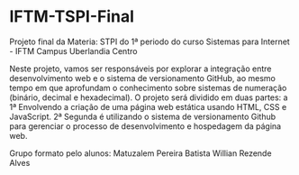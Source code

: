 # IFTM-TSPI-Final
Projeto final da Materia: STPI do 1ª periodo do curso Sistemas para Internet - IFTM Campus Uberlandia Centro 

Neste projeto, vamos ser responsáveis por explorar a integração entre desenvolvimento web e o sistema de
versionamento GitHub, ao mesmo tempo em que aprofundam o conhecimento sobre sistemas de numeração (binário,
decimal e hexadecimal). 
O projeto será dividido em duas partes: a
    1ª Envolvendo a criação de uma página web estática usando HTML, CSS e JavaScript.
    2ª Segunda é utilizando o sistema de versionamento Github para gerenciar o processo de desenvolvimento e hospedagem da página web.

Grupo formato pelo alunos:
Matuzalem Pereira Batista
Willian Rezende Alves
